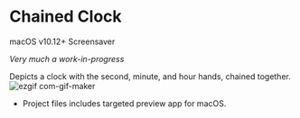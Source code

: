 # Chained Clock

macOS v10.12+ Screensaver 

_Very much a work-in-progress_

Depicts a clock with the second, minute, and hour hands, chained together.
![ezgif com-gif-maker](https://github.com/adamoadamo/flex-clock/assets/8151810/7e81c042-5a20-4481-af6f-3e9c23cb645a)

+ Project files includes targeted preview app for macOS.

